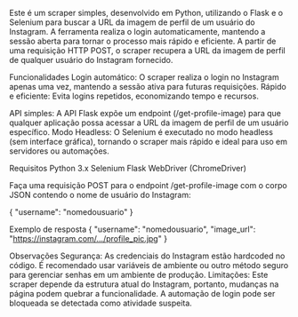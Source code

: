 Este é um scraper simples, desenvolvido em Python, utilizando o Flask e o Selenium para buscar a URL da imagem de perfil de um usuário do Instagram. 
A ferramenta realiza o login automaticamente, mantendo a sessão aberta para tornar o processo mais rápido e eficiente. A partir de uma requisição HTTP POST, o scraper recupera a URL da imagem de perfil de qualquer usuário do Instagram fornecido.

Funcionalidades
Login automático: O scraper realiza o login no Instagram apenas uma vez, mantendo a sessão ativa para futuras requisições.
Rápido e eficiente: Evita logins repetidos, economizando tempo e recursos.

API simples: A API Flask expõe um endpoint (/get-profile-image) para que qualquer aplicação possa acessar a URL da imagem de perfil de um usuário específico.
Modo Headless: O Selenium é executado no modo headless (sem interface gráfica), tornando o scraper mais rápido e ideal para uso em servidores ou automações.

Requisitos
Python 3.x
Selenium
Flask
WebDriver (ChromeDriver)

Faça uma requisição POST para o endpoint /get-profile-image com o corpo JSON contendo o nome de usuário do Instagram:

{
  "username": "nomedousuario"
}


Exemplo de resposta
{
  "username": "nomedousuario",
  "image_url": "https://instagram.com/.../profile_pic.jpg"
}

Observações
Segurança: As credenciais do Instagram estão hardcoded no código. É recomendado usar variáveis de ambiente ou outro método seguro para gerenciar senhas em um ambiente de produção.
Limitações: Este scraper depende da estrutura atual do Instagram, portanto, mudanças na página podem quebrar a funcionalidade. A automação de login pode ser bloqueada se detectada como atividade suspeita.
